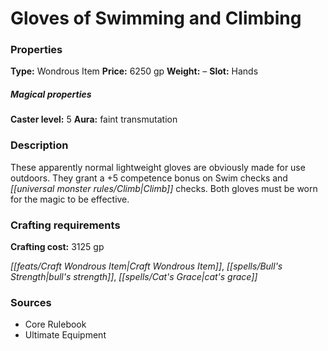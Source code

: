 ﻿---
Title: "Gloves of Swimming and Climbing"
Type: "Wondrous Item"
Price: "6250 gp"
Weight: "–"
Slot: "Hands"
Caster level: "5"
Aura: "faint transmutation"
Description: |
  "These apparently normal lightweight gloves are obviously made for use outdoors. They grant a +5 competence bonus on Swim checks and Climb checks. Both gloves must be worn for the magic to be effective."
Crafting cost: "3125 gp"
Sources: "['Core Rulebook', 'Ultimate Equipment']"
---

# Gloves of Swimming and Climbing

### Properties

**Type:** Wondrous Item **Price:** 6250 gp **Weight:** – **Slot:** Hands

##### Magical properties

**Caster level:** 5 **Aura:** faint transmutation

### Description

These apparently normal lightweight gloves are obviously made for use outdoors. They grant a +5 competence bonus on Swim checks and _[[universal monster rules/Climb|Climb]]_ checks. Both gloves must be worn for the magic to be effective.

### Crafting requirements

**Crafting cost:** 3125 gp

_[[feats/Craft Wondrous Item|Craft Wondrous Item]]_, _[[spells/Bull's Strength|bull's strength]]_, _[[spells/Cat's Grace|cat's grace]]_

### Sources

* Core Rulebook
* Ultimate Equipment